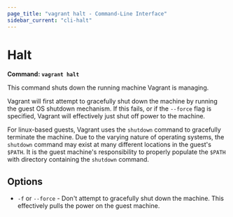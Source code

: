 ```yaml
---
page_title: "vagrant halt - Command-Line Interface"
sidebar_current: "cli-halt"
---
```


# Halt

**Command: `vagrant halt`**

This command shuts down the running machine Vagrant is managing.

Vagrant will first attempt to gracefully shut down the machine by running
the guest OS shutdown mechanism. If this fails, or if the `--force` flag is
specified, Vagrant will effectively just shut off power to the machine.

For linux-based guests, Vagrant uses the `shutdown` command to gracefully
terminate the machine. Due to the varying nature of operating systems, the
`shutdown` command may exist at many different locations in the guest's `$PATH`.
It is the guest machine's responsibility to properly populate the `$PATH` with
directory containing the `shutdown` command.

## Options

* `-f` or `--force` - Don't attempt to gracefully shut down the machine.
  This effectively pulls the power on the guest machine.
